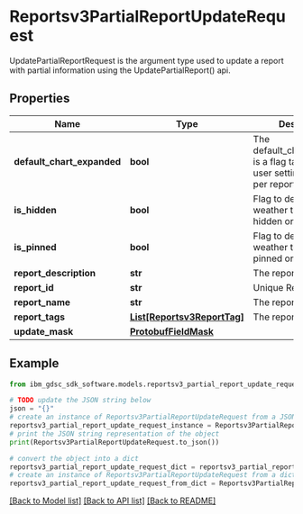 # Reportsv3PartialReportUpdateRequest

UpdatePartialReportRequest is the argument type used to update a report with partial information using the UpdatePartialReport() api.

## Properties

Name | Type | Description | Notes
------------ | ------------- | ------------- | -------------
**default_chart_expanded** | **bool** | The default_chart_expanded is a flag taken from the user settings collection per report and user. | [optional] 
**is_hidden** | **bool** | Flag to determine weather the report is hidden or not. | [optional] 
**is_pinned** | **bool** | Flag to determine weather the report is pinned or not. | [optional] 
**report_description** | **str** | The report description. | [optional] 
**report_id** | **str** | Unique Report ID. | [optional] 
**report_name** | **str** | The report name. | [optional] 
**report_tags** | [**List[Reportsv3ReportTag]**](Reportsv3ReportTag.md) | The report tags. | [optional] 
**update_mask** | [**ProtobufFieldMask**](ProtobufFieldMask.md) |  | [optional] 

## Example

```python
from ibm_gdsc_sdk_software.models.reportsv3_partial_report_update_request import Reportsv3PartialReportUpdateRequest

# TODO update the JSON string below
json = "{}"
# create an instance of Reportsv3PartialReportUpdateRequest from a JSON string
reportsv3_partial_report_update_request_instance = Reportsv3PartialReportUpdateRequest.from_json(json)
# print the JSON string representation of the object
print(Reportsv3PartialReportUpdateRequest.to_json())

# convert the object into a dict
reportsv3_partial_report_update_request_dict = reportsv3_partial_report_update_request_instance.to_dict()
# create an instance of Reportsv3PartialReportUpdateRequest from a dict
reportsv3_partial_report_update_request_from_dict = Reportsv3PartialReportUpdateRequest.from_dict(reportsv3_partial_report_update_request_dict)
```
[[Back to Model list]](../README.md#documentation-for-models) [[Back to API list]](../README.md#documentation-for-api-endpoints) [[Back to README]](../README.md)


